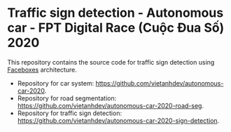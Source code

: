 # Traffic sign detection - Autonomous car - FPT Digital Race (Cuộc Đua Số) 2020

This repository contains the source code for traffic sign detection using [Faceboxes](https://arxiv.org/abs/1708.05234) architecture.

- Repository for car system: <https://github.com/vietanhdev/autonomous-car-2020>.
- Repository for road segmentation: <https://github.com/vietanhdev/autonomous-car-2020-road-seg>.
- Repository for traffic sign detection: <https://github.com/vietanhdev/autonomous-car-2020-sign-detection>.

